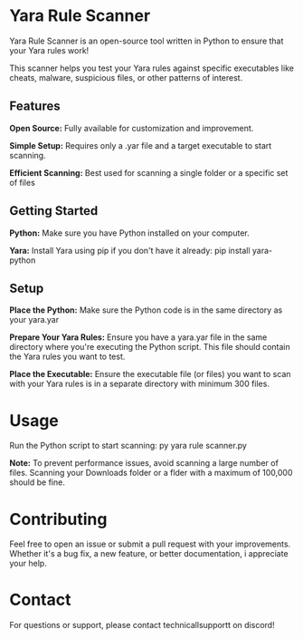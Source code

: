 # Yara Rule Scanner
Yara Rule Scanner is an open-source tool written in Python to ensure that your Yara rules work!

This scanner helps you test your Yara rules against specific executables like cheats, malware, suspicious files, or other patterns of interest.

## Features
**Open Source:** Fully available for customization and improvement.

**Simple Setup:** Requires only a .yar file and a target executable to start scanning.

**Efficient Scanning:** Best used for scanning a single folder or a specific set of files

## Getting Started
**Python:** Make sure you have Python installed on your computer.

**Yara:** Install Yara using pip if you don't have it already: pip install yara-python

## Setup
**Place the Python:** Make sure the Python code is in the same directory as your yara.yar

**Prepare Your Yara Rules:** Ensure you have a yara.yar file in the same directory where you're executing the Python script. This file should contain the Yara rules you want to test.

**Place the Executable:** Ensure the executable file (or files) you want to scan with your Yara rules is in a separate directory with minimum 300 files.

# Usage
Run the Python script to start scanning: py yara rule scanner.py

**Note:** To prevent performance issues, avoid scanning a large number of files. Scanning your Downloads folder or a flder with a maximum of 100,000 should be fine.

# Contributing
Feel free to open an issue or submit a pull request with your improvements. Whether it's a bug fix, a new feature, or better documentation, i appreciate your help.

# Contact
For questions or support, please contact technicallsupportt on discord!
